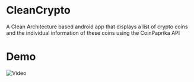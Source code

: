 # CleanCrypto

A Clean Architecture based android app that displays a list of crypto coins and the individual information of these coins using the CoinPaprika API

# Demo

![Video](https://github.com/mufratkarim/CleanCrypto/blob/main/demo.gif)
